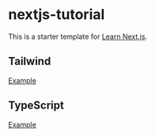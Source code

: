 # nextjs-tutorial

This is a starter template for [Learn Next.js](https://nextjs.org/learn).

## Tailwind

[Example](https://github.com/vercel/next.js/tree/canary/examples/with-tailwindcss)

## TypeScript
[Example](https://nextjs.org/learn/excel/typescript)